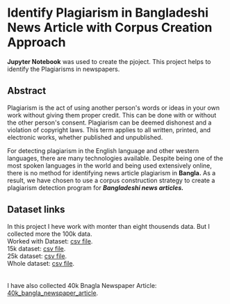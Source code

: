 # Identify Plagiarism in Bangladeshi News Article with Corpus Creation Approach

**Jupyter Notebook** was used to create the pjoject. This project helps to identify the Plagiarisms in newspapers. 

## Abstract
Plagiarism is the act of using another person's words or ideas in your own work without giving them proper credit. This can be done with or without the other person's consent. Plagiarism can be deemed dishonest and a violation of copyright laws. This term applies to all written, printed, and electronic works, whether published and unpublished.

For detecting plagiarism in the English language and other western languages, there are many technologies available. Despite being one of the most spoken languages in the world and being used extensively online, there is no method for identifying news article plagiarism in **Bangla.**
As a result, we have chosen to use a corpus construction strategy to create a plagiarism detection program for **_Bangladeshi news articles._**

## Dataset links
In this project I heve work with monter than eight thousends data. But I collected more the 100k data. <br>
Worked with Dataset: [csv file](https://drive.google.com/drive/u/0/folders/1pOtKt3S8epJBHJLEmAJHIrmF5yABp8L3). <br>
15k dataset: [csv file](https://drive.google.com/drive/u/0/folders/1pOtKt3S8epJBHJLEmAJHIrmF5yABp8L3). <br>
25k dataset: [csv file](https://drive.google.com/drive/u/0/folders/1pOtKt3S8epJBHJLEmAJHIrmF5yABp8L3). <br>
Whole dataset: [csv file](https://drive.google.com/drive/u/0/folders/1pOtKt3S8epJBHJLEmAJHIrmF5yABp8L3).  <br>
 <br> <br>
I have also collected 40k Bnagla Newspaper Article: [40k_bangla_newspaper_article](https://drive.google.com/drive/u/0/folders/1pOtKt3S8epJBHJLEmAJHIrmF5yABp8L3).
